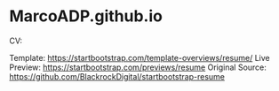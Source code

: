 # MarcoADP.github.io
CV:

Template: https://startbootstrap.com/template-overviews/resume/
Live Preview: https://startbootstrap.com/previews/resume
Original Source: https://github.com/BlackrockDigital/startbootstrap-resume
